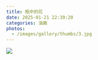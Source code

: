 ```yaml
---
title: 瓶中的花
date: 2025-01-21 22:39:20
categories: 油画
photos:
  - /images/gallery/thumbs/3.jpg
---
```


![](/images/gallery/fulls/3.jpg)
